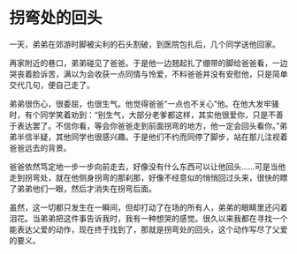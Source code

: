 # 拐弯处的回头

一天，弟弟在郊游时脚被尖利的石头割破，到医院包扎后，几个同学送他回家。 

再家附近的巷口，弟弟碰见了爸爸。于是他一边翘起扎了绷带的脚给爸爸看，一边哭丧着脸诉苦，满以为会收获一点同情与怜爱，不料爸爸并没有安慰他，只是简单交代几句，便自己走了。 

弟弟很伤心，很委屈，也很生气。他觉得爸爸“一点也不关心”他。在他大发牢骚时，有个同学笑着劝到：“别生气，大部分老爹都这样，其实他很爱你，只是不善于表达罢了。不信你看，等会你爸爸走到前面拐弯的地方，他一定会回头看你。”弟弟半信半疑，其他同学也很感兴趣。于是他们不约而同停了脚步，站在那儿注视着爸爸远去的背景。 

爸爸依然笃定地一步一步向前走去，好像没有什么东西可以让他回头……可是当他走到拐弯处，就在他侧身拐弯的那刹那，好像不经意似的悄悄回过头来，很快的瞟了弟弟他们一眼，然后才消失在拐弯后面。 

虽然，这一切都只发生在一瞬间，但却打动了在场的所有人，弟弟的眼睛里还闪着泪花。当弟弟把这件事告诉我时，我有一种想哭的感觉。很久以来我都在寻找一个能表达父爱的动作，现在终于找到了，那就是拐弯处的回头，这个动作写尽了父爱的要义。
 